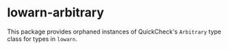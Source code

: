 # lowarn-arbitrary

This package provides orphaned instances of QuickCheck's `Arbitrary` type class for types in `lowarn`.
